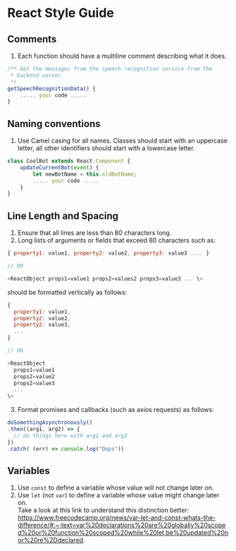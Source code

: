 # React Style Guide

## Comments
1. Each function should have a multiline comment describing what it does.
```javascript
/** Get the messages from the speech recognition service from the
 * backend server.
 */
getSpeechRecognitionData() {
    ..... your code .....
}
```
## Naming conventions
1. Use Camel casing for all names.  Classes should start with an uppercase letter, all other identifiers should start with a lowercase letter.   
```javascript
class CoolBot extends React.Component {
    updateCurrentBot(event) {
        let newBotName = this.oldBotName;
        ..... your code .....
    }
}
```
## Line Length and Spacing
1.  Ensure that all lines are less than 80 characters long.
2.  Long lists of arguments or fields that exceed 80 characters such as:
```javascript
{ property1: value1, property2: value2, property3: value3 .... }

// OR 

<ReactObject props1=value1 props2=values2 props3=value3 ... \>
```

should be formatted vertically as follows:
```javascript
{
  property1: value1,
  property2: value2,
  property2: value3,
  ...
}

// OR

<ReactObject
  props1=value1
  props2=value2
  props2=value3
  ...
\>
```
3. Format promises and callbacks (such as axios requests) as follows:
```javascript
doSomethingAsynchronously()
.then((arg1, arg2) => {
  // do things here with arg1 and arg2
})
.catch( (err) => console.log("Oops"))
```

## Variables
1.  Use `const` to define a variable whose value will not change later on.
2.  Use `let` (not `var`) to define a variable whose value might change later on.  
Take a look at this link to understand this distinction better:
https://www.freecodecamp.org/news/var-let-and-const-whats-the-difference/#:~:text=var%20declarations%20are%20globally%20scoped%20or%20function%20scoped%20while%20let,be%20updated%20nor%20re%2Ddeclared.

